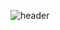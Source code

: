 ![header](https://capsule-render.vercel.app/api?type=waving&theme=dark&height=300&section=header&text=Anzure&fontSize=100)

